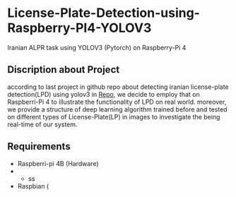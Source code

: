 # License-Plate-Detection-using-Raspberry-PI4-YOLOV3
Iranian ALPR  task using YOLOV3 (Pytorch)  on Raspberry-Pi 4

## Discription about Project
according to last project in github repo about detecting iranian license-plate detection(LPD) using yolov3 in [Repo](https://github.com/behnoudshafizadeh/iranian-LPR-using-deep-learning-algorithm), we decide to employ that on Raspberri-Pi 4 to illustrate the functionality of LPD on real world. moreover, we provide a structure of deep learning algorithm trained before and tested on different types of License-Plate(LP) in images to investigate the being real-time of our system.

## Requirements
* Raspberri-pi 4B (Hardware)
* * ss
* Raspbian (




























